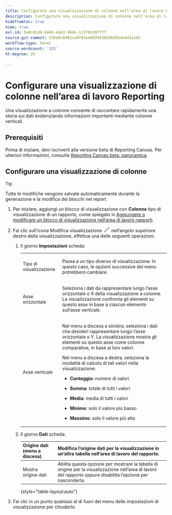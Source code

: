 ```yaml
---
title: Configurare una visualizzazione di colonne nell’area di lavoro Reporting
description: Configurare una visualizzazione di colonne nell’area di lavoro Reporting
hidefromtoc: true
hide: true
exl-id: 5a0cdcd4-b44b-4a63-964e-1c570cd9ff77
source-git-commit: 535e9c8481ce0781ee0d35636bb6d56de4d1e102
workflow-type: tm+mt
source-wordcount: '325'
ht-degree: 2%

---
```


# Configurare una visualizzazione di colonne nell’area di lavoro Reporting

Una visualizzazione a colonne consente di raccontare rapidamente una storia sui dati evidenziando informazioni importanti mediante colonne verticali.

## Prerequisiti

Prima di iniziare, devi iscriverti alla versione beta di Reporting Canvas. Per ulteriori informazioni, consulta [Reporting Canvas beta: panoramica](/help/quicksilver/product-announcements/betas/canvas-dashboards-beta/reporting-canvas-beta-overview.md).

## Configurare una visualizzazione di colonne

>[!TIP]
>
>Tutte le modifiche vengono salvate automaticamente durante la generazione e la modifica dei blocchi nel report.

1. Per iniziare, aggiungi un blocco di visualizzazione con **Colonna** tipo di visualizzazione di un rapporto, come spiegato in [Aggiungere o modificare un blocco di visualizzazione nell’area di lavoro rapporti](../../../reports-and-dashboards/reporting-canvas/visualization-blocks/add-or-edit-report-visualization.md).

1. Fai clic sull’icona Modifica visualizzazione ![](assets/edit-icon.png) nell’angolo superiore destro della visualizzazione, effettua una delle seguenti operazioni.

   1. Il giorno **Impostazioni** scheda:

      <table style="table-layout:auto">
       <col>
       <col>
       <tbody>
        <tr>
         <td role="rowheader">Tipo di visualizzazione</td>
         <td><p>Passa a un tipo diverso di visualizzazione. In questo caso, le opzioni successive del menu potrebbero cambiare.</p></td>
        </tr>
        <tr>
         <td role="rowheader">Asse orizzontale</td>
         <td><p>Seleziona i dati da rappresentare lungo l’asse orizzontale o X della visualizzazione a colonne. La visualizzazione confronta gli elementi su questo asse in base a ciascun elemento sull’asse verticale.</p></td>
        </tr>
        <tr>
         <td role="rowheader">Asse verticale</td>
         <td><p>Nel menu a discesa a sinistra, seleziona i dati che desideri rappresentare lungo l’asse orizzontale o Y. La visualizzazione mostra gli elementi su questo asse come colonne comparative, in base ai loro valori.</p><p>Nel menu a discesa a destra, seleziona la modalità di calcolo di tali valori nella visualizzazione:</p>
          <ul>
           <li><p><b>Conteggio</b>: numero di valori</p></li>
           <li><p><b>Somma</b>: totale di tutti i valori </p></li>
           <li><p><b>Media</b>: media di tutti i valori</p></li>
           <li><p><b>Minimo</b>: solo il valore più basso</p></li>
           <li><p><b>Massimo</b>: solo il valore più alto</p></li>
          </ul></td>
        </tr>
       </tbody>
      </table>

   1. Il giorno **Dati** scheda:

      | Origine dati (menu a discesa) | Modifica l’origine dati per la visualizzazione in un’altra tabella nell’area di lavoro del rapporto. |
      |---|---|
      | Mostra origine dati | Abilita questa opzione per mostrare la tabella di origine per la visualizzazione nell’area di lavoro del rapporto oppure disabilita l’opzione per nasconderla. |

      {style="table-layout:auto"}

      <!--   
      NOLAN-FLAG: convert table to html. 
      -->

1. Fai clic in un punto qualsiasi al di fuori del menu delle impostazioni di visualizzazione per chiuderlo.
